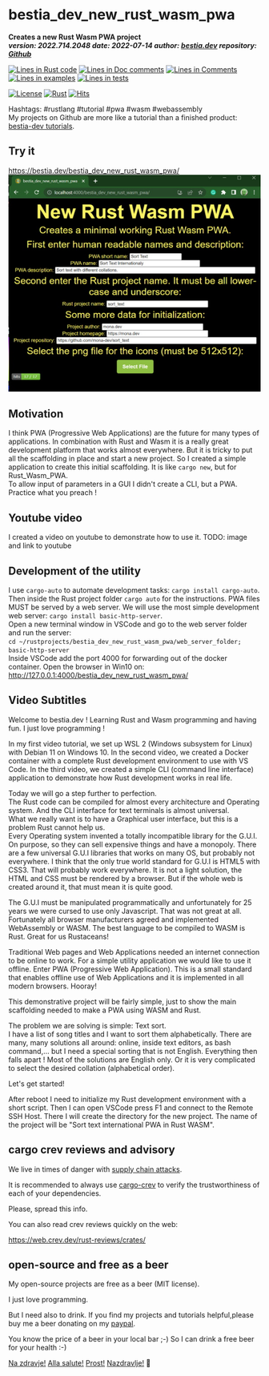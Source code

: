 [comment]: # (auto_md_to_doc_comments segment start A)

# bestia_dev_new_rust_wasm_pwa

[comment]: # (auto_cargo_toml_to_md start)

**Creates a new Rust Wasm PWA project**  
***version: 2022.714.2048 date: 2022-07-14 author: [bestia.dev](https://bestia.dev) repository: [Github](https://github.com/bestia-dev/bestia_dev_new_rust_wasm_pwa_game)***  

[comment]: # (auto_cargo_toml_to_md end)

[comment]: # (auto_lines_of_code start)
[![Lines in Rust code](https://img.shields.io/badge/Lines_in_Rust-1709-green.svg)](https://github.com/bestia-dev/bestia_dev_new_rust_wasm_pwa/)
[![Lines in Doc comments](https://img.shields.io/badge/Lines_in_Doc_comments-76-blue.svg)](https://github.com/bestia-dev/bestia_dev_new_rust_wasm_pwa/)
[![Lines in Comments](https://img.shields.io/badge/Lines_in_comments-97-purple.svg)](https://github.com/bestia-dev/bestia_dev_new_rust_wasm_pwa/)
[![Lines in examples](https://img.shields.io/badge/Lines_in_examples-0-yellow.svg)](https://github.com/bestia-dev/bestia_dev_new_rust_wasm_pwa/)
[![Lines in tests](https://img.shields.io/badge/Lines_in_tests-0-orange.svg)](https://github.com/bestia-dev/bestia_dev_new_rust_wasm_pwa/)

[comment]: # (auto_lines_of_code end)

[![License](https://img.shields.io/badge/license-MIT-blue.svg)](https://github.com/bestia-dev/bestia_dev_new_rust_wasm_pwa/blob/master/LICENSE)
[![Rust](https://github.com/bestia-dev/bestia_dev_new_rust_wasm_pwa/workflows/RustAction/badge.svg)](https://github.com/bestia-dev/bestia_dev_new_rust_wasm_pwa/)
[![Hits](https://hits.seeyoufarm.com/api/count/incr/badge.svg?url=https%3A%2F%2Fgithub.com%2Fbestia-dev%2Fbestia_dev_new_rust_wasm_pwa&count_bg=%2379C83D&title_bg=%23555555&icon=&icon_color=%23E7E7E7&title=hits&edge_flat=false)](https://hits.seeyoufarm.com)

Hashtags: #rustlang #tutorial #pwa #wasm #webassembly  
My projects on Github are more like a tutorial than a finished product: [bestia-dev tutorials](https://github.com/bestia-dev/tutorials_rust_wasm).

## Try it

<https://bestia.dev/bestia_dev_new_rust_wasm_pwa/>  
![screenshot](https://github.com/bestia-dev/bestia_dev_new_rust_wasm_pwa/raw/main/images/screen_1.jpg)

## Motivation

I think PWA (Progressive Web Applications) are the future for many types of applications. In combination with Rust and Wasm it is a really great development platform that works almost everywhere.
But it is tricky to put all the scaffolding in place and start a new project.
So I created a simple application to create this initial scaffolding. It is like `cargo new`, but for Rust_Wasm_PWA.  
To allow input of parameters in a GUI I didn't create a CLI, but a PWA.  
Practice what you preach !

## Youtube video

I created a video on youtube to demonstrate how to use it.
TODO: image and link to youtube

## Development of the utility

I use `cargo-auto` to automate development tasks: `cargo install cargo-auto`.  
Then inside the Rust project folder `cargo auto` for the instructions.
PWA files MUST be served by a web server. We will use the most simple development web server: `cargo install basic-http-server`.  
Open a new terminal window in VSCode and go to the web server folder and run the server:  
`cd ~/rustprojects/bestia_dev_new_rust_wasm_pwa/web_server_folder; basic-http-server`  
Inside VSCode add the port 4000 for forwarding out of the docker container.
Open the browser in Win10 on:  
<http://127.0.0.1:4000/bestia_dev_new_rust_wasm_pwa/>  

## Video Subtitles

Welcome to bestia.dev !
Learning Rust and Wasm programming and having fun.
I just love  programming !

In my first video tutorial, we set up WSL 2 (Windows subsystem for Linux) with Debian 11 on Windows 10.
In the second video, we created a Docker container with a complete Rust development environment to use with VS Code.
In the third video, we created a simple CLI (command line interface) application to demonstrate how Rust development works in real life.

Today we will go a step further to perfection.  
The Rust code can be compiled for almost every architecture and Operating system. And the CLI interface for text terminals is almost universal.  
What we really want is to have a Graphical user interface, but this is a problem Rust cannot help us.  
Every Operating system invented a totally incompatible library for the G.U.I. On purpose, so they can sell expensive things and have a monopoly.
There are a few universal G.U.I libraries that works on many OS, but probably not everywhere.
I think that the only true world standard for G.U.I is HTML5 with CSS3. That will probably work everywhere.
It is not a light solution, the HTML and CSS must be rendered by a browser. But if the whole web is created around it, that must mean it is quite good.

The G.U.I must be manipulated programmatically and unfortunately for 25 years we were cursed to use only Javascript. That was not great at all.
Fortunately all browser manufacturers agreed and implemented WebAssembly or WASM. The best language to be compiled to WASM is Rust. Great for us Rustaceans!

Traditional Web pages and Web Applications needed an internet connection to be online to work. For a simple utility application we would like to use it offline.
Enter PWA (Progressive Web Application). This is a small standard that enables offline use of Web Applications and it is implemented in all modern browsers. Hooray!

This demonstrative project will be fairly simple, just to show the main scaffolding needed to make a PWA using WASM and Rust.

The problem we are solving is simple: Text sort.  
I have a list of song titles and I want to sort them alphabetically.
There are many, many solutions all around: online, inside text editors, as bash command,... but I need a special sorting that is not English.
Everything then falls apart ! Most of the solutions are English only. Or it is very complicated to select the desired collation (alphabetical order).

Let's get started!

After reboot I need to initialize my Rust development environment with a short script.
Then I can open VSCode press F1 and connect to the Remote SSH Host.
There I will create the directory for the new project.
The name of the project will be "Sort text international PWA in Rust WASM".

## cargo crev reviews and advisory

We live in times of danger with [supply chain attacks](https://en.wikipedia.org/wiki/Supply_chain_attack).

It is recommended to always use [cargo-crev](https://github.com/crev-dev/cargo-crev) to verify the trustworthiness of each of your dependencies.

Please, spread this info.

You can also read crev reviews quickly on the web:

<https://web.crev.dev/rust-reviews/crates/>

## open-source and free as a beer

My open-source projects are free as a beer (MIT license).

I just love programming.

But I need also to drink. If you find my projects and tutorials helpful,please buy me a beer donating on my [paypal](https://paypal.me/LucianoBestia).

You know the price of a beer in your local bar ;-) So I can drink a free beer for your health :-)

[Na zdravje!](https://translate.google.com/?hl=en&sl=sl&tl=en&text=Na%20zdravje&op=translate) [Alla salute!](https://dictionary.cambridge.org/dictionary/italian-english/alla-salute) [Prost!](https://dictionary.cambridge.org/dictionary/german-english/prost) [Nazdravlje!](https://matadornetwork.com/nights/how-to-say-cheers-in-50-languages/) 🍻

[comment]: # (auto_md_to_doc_comments segment end A)
